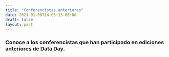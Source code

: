 ```yaml
---
title: "Conferencistas anteriores"
date: 2021-01-06T14:03:13-06:00
draft: false
layout: past
---
```


### Conoce a los conferencistas que han participado en ediciones anteriores de Data Day.
